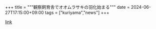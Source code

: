 +++
title = """観察飼育舎でオオムラサキの羽化始まる"""
date = 2024-06-27T17:15:00+09:00
tags = ["kuriyama","news"]
+++


[link](https://www.town.kuriyama.hokkaido.jp/site/shizen/27753.html)
